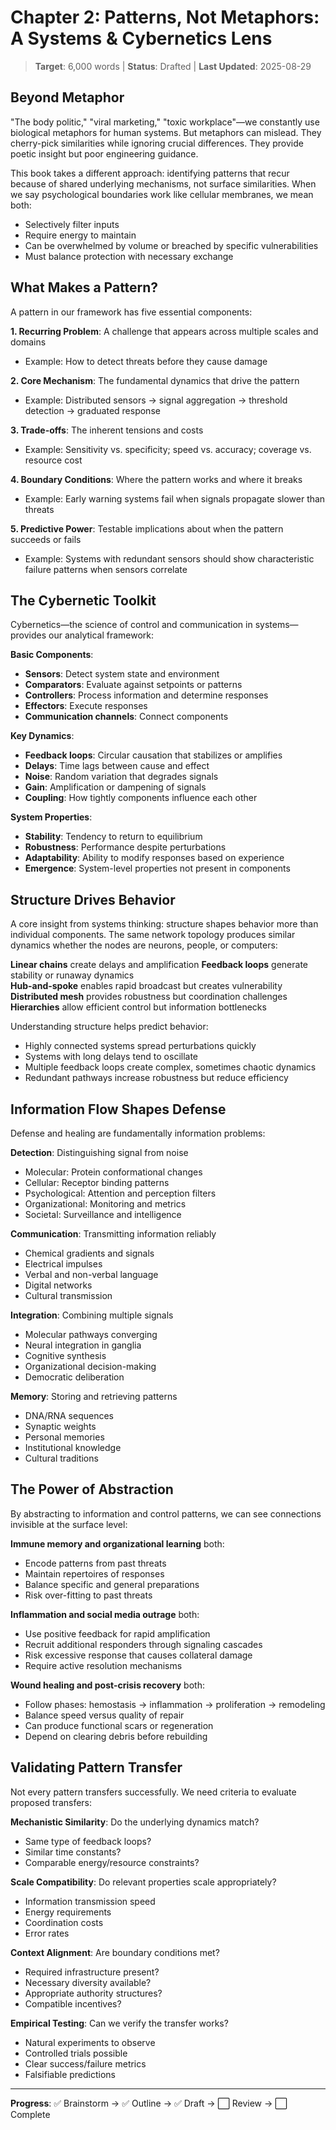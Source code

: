 # Chapter 2: Patterns, Not Metaphors: A Systems & Cybernetics Lens

> **Target**: 6,000 words | **Status**: Drafted | **Last Updated**: 2025-08-29

## Beyond Metaphor

"The body politic," "viral marketing," "toxic workplace"—we constantly use biological metaphors for human systems. But metaphors can mislead. They cherry-pick similarities while ignoring crucial differences. They provide poetic insight but poor engineering guidance.

This book takes a different approach: identifying patterns that recur because of shared underlying mechanisms, not surface similarities. When we say psychological boundaries work like cellular membranes, we mean both:
- Selectively filter inputs
- Require energy to maintain
- Can be overwhelmed by volume or breached by specific vulnerabilities
- Must balance protection with necessary exchange

## What Makes a Pattern?

A pattern in our framework has five essential components:

**1. Recurring Problem**: A challenge that appears across multiple scales and domains
- Example: How to detect threats before they cause damage

**2. Core Mechanism**: The fundamental dynamics that drive the pattern
- Example: Distributed sensors → signal aggregation → threshold detection → graduated response

**3. Trade-offs**: The inherent tensions and costs
- Example: Sensitivity vs. specificity; speed vs. accuracy; coverage vs. resource cost

**4. Boundary Conditions**: Where the pattern works and where it breaks
- Example: Early warning systems fail when signals propagate slower than threats

**5. Predictive Power**: Testable implications about when the pattern succeeds or fails
- Example: Systems with redundant sensors should show characteristic failure patterns when sensors correlate

## The Cybernetic Toolkit

Cybernetics—the science of control and communication in systems—provides our analytical framework:

**Basic Components**:
- **Sensors**: Detect system state and environment
- **Comparators**: Evaluate against setpoints or patterns
- **Controllers**: Process information and determine responses
- **Effectors**: Execute responses
- **Communication channels**: Connect components

**Key Dynamics**:
- **Feedback loops**: Circular causation that stabilizes or amplifies
- **Delays**: Time lags between cause and effect
- **Noise**: Random variation that degrades signals
- **Gain**: Amplification or dampening of signals
- **Coupling**: How tightly components influence each other

**System Properties**:
- **Stability**: Tendency to return to equilibrium
- **Robustness**: Performance despite perturbations
- **Adaptability**: Ability to modify responses based on experience
- **Emergence**: System-level properties not present in components

## Structure Drives Behavior

A core insight from systems thinking: structure shapes behavior more than individual components. The same network topology produces similar dynamics whether the nodes are neurons, people, or computers:

**Linear chains** create delays and amplification
**Feedback loops** generate stability or runaway dynamics  
**Hub-and-spoke** enables rapid broadcast but creates vulnerability
**Distributed mesh** provides robustness but coordination challenges
**Hierarchies** allow efficient control but information bottlenecks

Understanding structure helps predict behavior:
- Highly connected systems spread perturbations quickly
- Systems with long delays tend to oscillate
- Multiple feedback loops create complex, sometimes chaotic dynamics
- Redundant pathways increase robustness but reduce efficiency

## Information Flow Shapes Defense

Defense and healing are fundamentally information problems:

**Detection**: Distinguishing signal from noise
- Molecular: Protein conformational changes
- Cellular: Receptor binding patterns
- Psychological: Attention and perception filters
- Organizational: Monitoring and metrics
- Societal: Surveillance and intelligence

**Communication**: Transmitting information reliably
- Chemical gradients and signals
- Electrical impulses
- Verbal and non-verbal language  
- Digital networks
- Cultural transmission

**Integration**: Combining multiple signals
- Molecular pathways converging
- Neural integration in ganglia
- Cognitive synthesis
- Organizational decision-making
- Democratic deliberation

**Memory**: Storing and retrieving patterns
- DNA/RNA sequences
- Synaptic weights
- Personal memories
- Institutional knowledge
- Cultural traditions

## The Power of Abstraction

By abstracting to information and control patterns, we can see connections invisible at the surface level:

**Immune memory and organizational learning** both:
- Encode patterns from past threats
- Maintain repertoires of responses
- Balance specific and general preparations
- Risk over-fitting to past threats

**Inflammation and social media outrage** both:
- Use positive feedback for rapid amplification
- Recruit additional responders through signaling cascades
- Risk excessive response that causes collateral damage
- Require active resolution mechanisms

**Wound healing and post-crisis recovery** both:
- Follow phases: hemostasis → inflammation → proliferation → remodeling
- Balance speed versus quality of repair
- Can produce functional scars or regeneration
- Depend on clearing debris before rebuilding

## Validating Pattern Transfer

Not every pattern transfers successfully. We need criteria to evaluate proposed transfers:

**Mechanistic Similarity**: Do the underlying dynamics match?
- Same type of feedback loops?
- Similar time constants?
- Comparable energy/resource constraints?

**Scale Compatibility**: Do relevant properties scale appropriately?
- Information transmission speed
- Energy requirements
- Coordination costs
- Error rates

**Context Alignment**: Are boundary conditions met?
- Required infrastructure present?
- Necessary diversity available?
- Appropriate authority structures?
- Compatible incentives?

**Empirical Testing**: Can we verify the transfer works?
- Natural experiments to observe
- Controlled trials possible
- Clear success/failure metrics
- Falsifiable predictions

---
**Progress**: ✅ Brainstorm → ✅ Outline → ✅ Draft → ⬜ Review → ⬜ Complete

<script src="https://hypothes.is/embed.js" async></script>